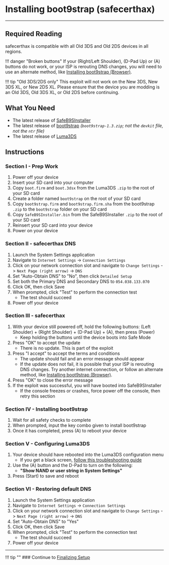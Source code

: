 # Installing boot9strap (safecerthax)
---

## Required Reading

safecerthax is compatible with all Old 3DS and Old 2DS devices in all regions.

!!! danger "Broken buttons"
	If your (Right/Left Shoulder), (D-Pad Up) or (A) buttons do not work, or your ISP is rerouting DNS changes, you will need to use an alternate method, like [Installing boot9strap (Browser)](installing-boot9strap-(browser)).

!!! tip "Old 3DS/2DS only"
	This exploit will not work on the New 3DS, New 3DS XL, or New 2DS XL. Please ensure that the device you are modding is an Old 3DS, Old 3DS XL, or Old 2DS before continuing.

## What You Need

* The latest release of [SafeB9SInstaller](https://github.com/d0k3/SafeB9SInstaller/releases/latest)
* The latest release of [boot9strap](https://github.com/SciresM/boot9strap/releases/latest) *(`boot9strap-1.3.zip`; not the `devkit` file, not the `ntr` file)*
* The latest release of [Luma3DS](https://github.com/LumaTeam/Luma3DS/releases/latest) 

## Instructions

### Section I - Prep Work
1. Power off your device
1. Insert your SD card into your computer
1. Copy `boot.firm` and `boot.3dsx` from the Luma3DS `.zip` to the root of your SD card
1. Create a folder named `boot9strap` on the root of your SD card
1. Copy `boot9strap.firm` and `boot9strap.firm.sha` from the boot9strap `.zip` to the `boot9strap` folder on your SD card
1. Copy `SafeB9SInstaller.bin` from the SafeB9SInstaller `.zip` to the root of your SD card
1. Reinsert your SD card into your device
1. Power on your device

### Section II - safecerthax DNS
1. Launch the System Settings application
1. Navigate to `Internet Settings` -> `Connection Settings`
1. Click on your network connection slot and navigate to `Change Settings` -> `Next Page (right arrow)` -> `DNS`
1. Set "Auto-Obtain DNS" to "No", then click `Detailed Setup`
1. Set both the Primary DNS and Secondary DNS to `054.038.133.070`
1. Click OK, then click Save
1. When prompted, click "Test" to perform the connection test
	+ The test should succeed
1. Power off your device

### Section III - safecerthax
1. With your device still powered off, hold the following buttons: (Left Shoulder) + (Right Shoulder) + (D-Pad Up) + (A), then press (Power)
	+ Keep holding the buttons until the device boots into Safe Mode
1. Press "OK" to accept the update
	+ There is no update. This is part of the exploit
1. Press "I accept" to accept the terms and conditions
	+ The update should fail and an error message should appear
	+ If the update does not fail, it is possible that your ISP is rerouting DNS changes. Try another internet connection, or follow an alternate method, like [Installing boot9strap (Browser)](installing-boot9strap-(browser).md).
1. Press "OK" to close the error message
1. If the exploit was successful, you will have booted into SafeB9SInstaller
	+ If the console freezes or crashes, force power off the console, then retry this section
 
### Section IV - Installing boot9strap

1. Wait for all safety checks to complete
1. When prompted, input the key combo given to install boot9strap
1. Once it has completed, press (A) to reboot your device

### Section V - Configuring Luma3DS

1. Your device should have rebooted into the Luma3DS configuration menu
	+ If you get a black screen, [follow this troubleshooting guide](../troubleshooting.md#black-screen-on-sysnand-boot-after-installing-boot9strap)
1. Use the (A) button and the D-Pad to turn on the following:
	+ **"Show NAND or user string in System Settings"**
1. Press (Start) to save and reboot
  
### Section VI - Restoring default DNS
1. Launch the System Settings application
1. Navigate to `Internet Settings` -> `Connection Settings`
1. Click on your network connection slot and navigate to `Change Settings` -> `Next Page (right arrow)` -> `DNS`
1. Set "Auto-Obtain DNS" to "Yes"
1. Click OK, then click Save
1. When prompted, click "Test" to perform the connection test
	+ The test should succeed
1. Power off your device

___

!!! tip ""
	### Continue to [Finalizing Setup](../finalizing-setup.md)

